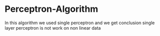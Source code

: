 # Perceptron-Algorithm
In this algorithm we used single perceptron and we get conclusion single layer perceptron is not work on non linear data
